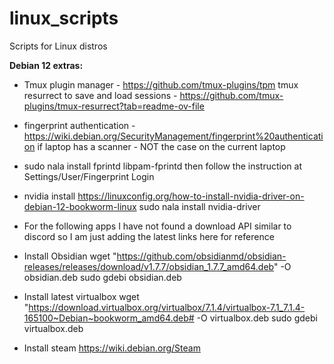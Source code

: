 # linux_scripts
Scripts for Linux distros

**Debian 12 extras:**

- Tmux plugin manager - https://github.com/tmux-plugins/tpm
tmux resurrect to save and load sessions - https://github.com/tmux-plugins/tmux-resurrect?tab=readme-ov-file


- fingerprint authentication - https://wiki.debian.org/SecurityManagement/fingerprint%20authentication 
if laptop has a scanner - NOT the case on the current laptop

- sudo nala install fprintd libpam-fprintd
then follow the instruction at Settings/User/Fingerprint Login

- nvidia install https://linuxconfig.org/how-to-install-nvidia-driver-on-debian-12-bookworm-linux
sudo nala install nvidia-driver

- For the following apps I have not found a download API similar to discord
so I am just adding the latest links here for reference

- Install Obsidian 
wget "https://github.com/obsidianmd/obsidian-releases/releases/download/v1.7.7/obsidian_1.7.7_amd64.deb" -O obsidian.deb 
sudo gdebi obsidian.deb

- Install latest virtualbox
wget "https://download.virtualbox.org/virtualbox/7.1.4/virtualbox-7.1_7.1.4-165100~Debian~bookworm_amd64.deb# -O 
virtualbox.deb
sudo gdebi virtualbox.deb

- Install steam
https://wiki.debian.org/Steam
